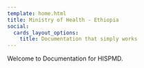 ```yaml
---
template: home.html
title: Ministry of Health - Ethiopia
social:
  cards_layout_options:
    title: Documentation that simply works
---
```


Welcome to Documentation for HISPMD.
